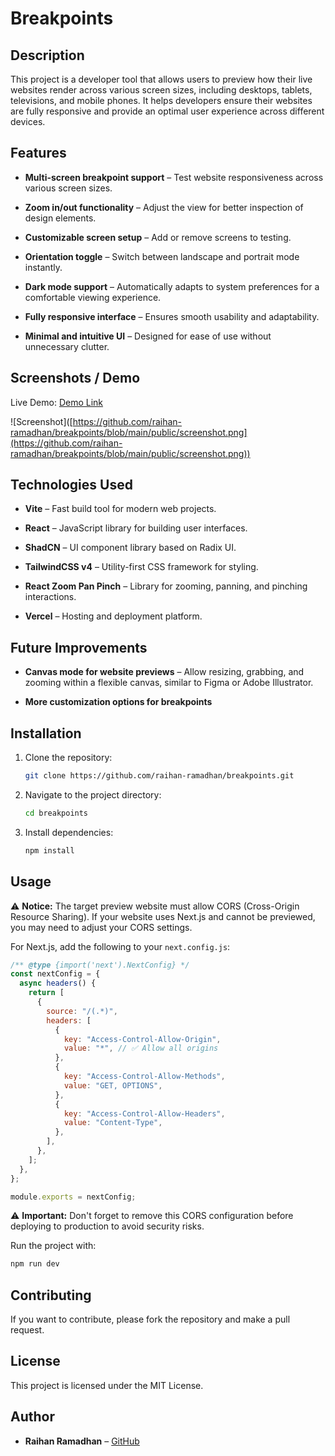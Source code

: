 # Breakpoints

## Description

This project is a developer tool that allows users to preview how their live websites render across various screen sizes, including desktops, tablets, televisions, and mobile phones. It helps developers ensure their websites are fully responsive and provide an optimal user experience across different devices.

## Features

- **Multi-screen breakpoint support** – Test website responsiveness across various screen sizes.

- **Zoom in/out functionality** – Adjust the view for better inspection of design elements.

- **Customizable screen setup** – Add or remove screens to testing.

- **Orientation toggle** – Switch between landscape and portrait mode instantly.

- **Dark mode support** – Automatically adapts to system preferences for a comfortable viewing experience.

- **Fully responsive interface** – Ensures smooth usability and adaptability.

- **Minimal and intuitive UI** – Designed for ease of use without unnecessary clutter.

## Screenshots / Demo

Live Demo: [Demo Link](https://breakpoints-one.vercel.app/)

![Screenshot]\([https://github.com/raihan-ramadhan/breakpoints/blob/main/public/screenshot.png](https://github.com/raihan-ramadhan/breakpoints/blob/main/public/screenshot.png))

## Technologies Used

- **Vite** – Fast build tool for modern web projects.

- **React** – JavaScript library for building user interfaces.

- **ShadCN** – UI component library based on Radix UI.

- **TailwindCSS v4** – Utility-first CSS framework for styling.

- **React Zoom Pan Pinch** – Library for zooming, panning, and pinching interactions.

- **Vercel** – Hosting and deployment platform.

## Future Improvements

- **Canvas mode for website previews** – Allow resizing, grabbing, and zooming within a flexible canvas, similar to Figma or Adobe Illustrator.

- **More customization options for breakpoints**

## Installation

1. Clone the repository:
   ```sh
   git clone https://github.com/raihan-ramadhan/breakpoints.git
   ```
2. Navigate to the project directory:
   ```sh
   cd breakpoints
   ```
3. Install dependencies:
   ```sh
   npm install
   ```

## Usage

⚠ **Notice:** The target preview website must allow CORS (Cross-Origin Resource Sharing). If your website uses Next.js and cannot be previewed, you may need to adjust your CORS settings.

For Next.js, add the following to your `next.config.js`:

```js
/** @type {import('next').NextConfig} */
const nextConfig = {
  async headers() {
    return [
      {
        source: "/(.*)",
        headers: [
          {
            key: "Access-Control-Allow-Origin",
            value: "*", // ✅ Allow all origins
          },
          {
            key: "Access-Control-Allow-Methods",
            value: "GET, OPTIONS",
          },
          {
            key: "Access-Control-Allow-Headers",
            value: "Content-Type",
          },
        ],
      },
    ];
  },
};

module.exports = nextConfig;
```

⚠ **Important:** Don't forget to remove this CORS configuration before deploying to production to avoid security risks.

Run the project with:

```sh
npm run dev
```

## Contributing

If you want to contribute, please fork the repository and make a pull request.

## License

This project is licensed under the MIT License.

## Author

- **Raihan Ramadhan** – [GitHub](https://github.com/raihan-ramadhan)
